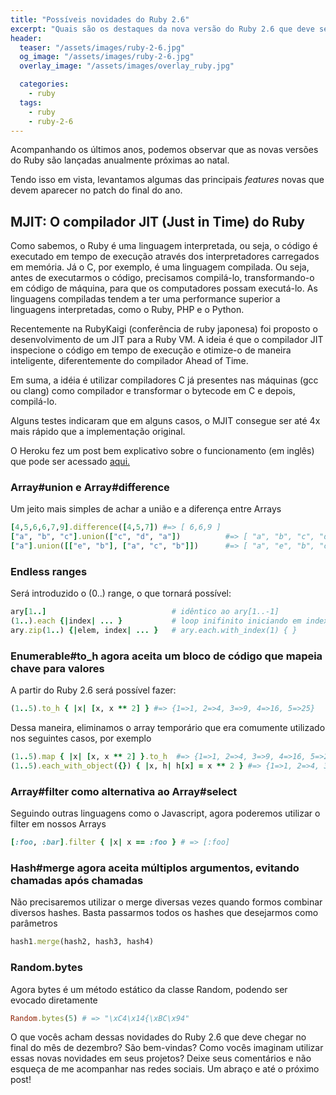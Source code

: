 ```yaml
---
title: "Possíveis novidades do Ruby 2.6"
excerpt: "Quais são os destaques da nova versão do Ruby 2.6 que deve ser lançado agora no final do ano"
header:
  teaser: "/assets/images/ruby-2-6.jpg"
  og_image: "/assets/images/ruby-2-6.jpg"
  overlay_image: "/assets/images/overlay_ruby.jpg"

  categories:
    - ruby
  tags:
    - ruby
    - ruby-2-6
---
```


Acompanhando os últimos anos, podemos observar que as novas versões do Ruby são lançadas anualmente próximas ao natal.

Tendo isso em vista, levantamos algumas das principais *features* novas que devem aparecer no patch do final do ano.

## MJIT: O compilador JIT (Just in Time) do Ruby

Como sabemos, o Ruby é uma linguagem interpretada, ou seja, o código é executado em tempo de execução através dos interpretadores carregados em memória. Já o C, por exemplo, é uma linguagem compilada. Ou seja, antes de executarmos o código, precisamos compilá-lo, transformando-o em código de máquina, para que os computadores possam executá-lo. As linguagens compiladas tendem a ter uma performance superior a linguagens interpretadas, como o Ruby, PHP e o Python.

Recentemente na RubyKaigi (conferência de ruby japonesa) foi proposto o desenvolvimento de um JIT para a Ruby VM. A ideia é que o compilador JIT inspecione o código em tempo de execução e otimize-o de maneira inteligente, diferentemente do compilador Ahead of Time.

Em suma, a idéia é utilizar compiladores C já presentes nas máquinas (gcc ou clang) como compilador e transformar o bytecode em C e depois, compilá-lo.

Alguns testes indicaram que em alguns casos, o MJIT consegue ser até 4x mais rápido que a implementação original.

O Heroku fez um post bem explicativo sobre o funcionamento (em inglês) que pode ser acessado <a href="https://blog.heroku.com/ruby-mjit" target="_blank_">aqui.</a>

### Array#union e Array#difference

Um jeito mais simples de achar a união e a diferença entre Arrays

```ruby
[4,5,6,6,7,9].difference([4,5,7]) #=> [ 6,6,9 ]
["a", "b", "c"].union(["c", "d", "a"])          #=> [ "a", "b", "c", "d" ]
["a"].union([["e", "b"], ["a", "c", "b"]])      #=> [ "a", "e", "b", "c" ]
```

### Endless ranges

Será introduzido o (0..) range, o que tornará possível:

```ruby
ary[1..]                            # idêntico ao ary[1..-1]
(1..).each {|index| ... }           # loop inifinito iniciando em index 1
ary.zip(1..) {|elem, index| ... }   # ary.each.with_index(1) { }
```

### Enumerable#to_h agora aceita um bloco de código que mapeia chave para valores

A partir do Ruby 2.6 será possível fazer:

```ruby
(1..5).to_h { |x| [x, x ** 2] } #=> {1=>1, 2=>4, 3=>9, 4=>16, 5=>25}
```

Dessa maneira, eliminamos o array temporário que era comumente utilizado nos seguintes casos, por exemplo

```ruby
(1..5).map { |x| [x, x ** 2] }.to_h  #=> {1=>1, 2=>4, 3=>9, 4=>16, 5=>25}
(1..5).each_with_object({}) { |x, h| h[x] = x ** 2 } #=> {1=>1, 2=>4, 3=>9, 4=>16, 5=>25}
```

### Array#filter como alternativa ao Array#select

Seguindo outras linguagens como o Javascript, agora poderemos utilizar o filter em nossos Arrays

```ruby
[:foo, :bar].filter { |x| x == :foo } # => [:foo]
```

### Hash#merge agora aceita múltiplos argumentos, evitando chamadas após chamadas

Não precisaremos utilizar o merge diversas vezes quando formos combinar diversos hashes. Basta passarmos todos os hashes que desejarmos como parâmetros

```ruby
hash1.merge(hash2, hash3, hash4)
```

### Random.bytes

Agora bytes é um método estático da classe Random, podendo ser evocado diretamente

```ruby
Random.bytes(5) # => "\xC4\x14{\xBC\x94"
```

O que vocês acham dessas novidades do Ruby 2.6 que deve chegar no final do mês de dezembro? São bem-vindas? Como vocês imaginam utilizar essas novas novidades em seus projetos? Deixe seus comentários e não esqueça de me acompanhar nas redes sociais. Um abraço e até o próximo post!
